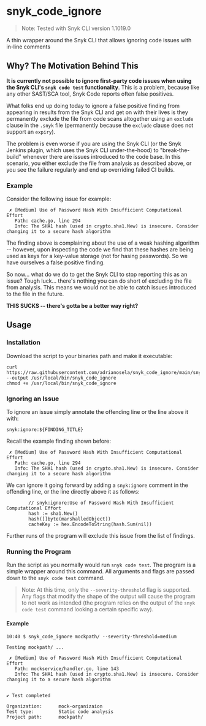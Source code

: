 # snyk_code_ignore

> Note: Tested with Snyk CLI version 1.1019.0

A thin wrapper around the Snyk CLI that allows ignoring code issues with in-line comments

## Why? The Motivation Behind This

**It is currently not possible to ignore first-party code issues when using the Snyk CLI's `snyk code test` functionality**. This is a problem, because like any other SAST/SCA tool, Snyk Code reports often false positives. 

What folks end up doing today to ignore a false positive finding from appearing in results from the Snyk CLI and get on with their lives is they permanently exclude the file from code scans altogether using an `exclude` clause in the `.snyk` file (permanently because the `exclude` clause does not support an `expiry`).

The problem is even worse if you are using the Snyk CLI (or the Snyk Jenkins plugin, which uses the Snyk CLI under-the-hood) to "break-the-build" whenever there are issues introduced to the code base. In this scenario, you either exclude the file from analysis as described above, or you see the failure regularly and end up overriding failed CI builds.

### Example

Consider the following issue for example:

```
 ✗ [Medium] Use of Password Hash With Insufficient Computational Effort
   Path: cache.go, line 294
   Info: The SHA1 hash (used in crypto.sha1.New) is insecure. Consider changing it to a secure hash algorithm
```

The finding above is complaining about the use of a weak hashing algorithm -- however, upon inspecting the code we find that these hashes are being used as keys for a key-value storage (not for hasing passwords). So we have ourselves a false positive finding.

So now... what do we do to get the Snyk CLI to stop reporting this as an issue? Tough luck... there's nothing you can do short of excluding the file from analysis. This means we would not be able to catch issues introduced to the file in the future.

**THIS SUCKS -- there's gotta be a better way right?**

## Usage

### Installation

Download the script to your binaries path and make it executable:
```
curl https://raw.githubusercontent.com/adrianosela/snyk_code_ignore/main/snyk_code_ignore --output /usr/local/bin/snyk_code_ignore
chmod +x /usr/local/bin/snyk_code_ignore
```

### Ignoring an Issue

To ignore an issue simply annotate the offending line or the line above it with:

```
snyk:ignore:${FINDING_TITLE}
```

Recall the example finding shown before:
```
 ✗ [Medium] Use of Password Hash With Insufficient Computational Effort
   Path: cache.go, line 294
   Info: The SHA1 hash (used in crypto.sha1.New) is insecure. Consider changing it to a secure hash algorithm
```

We can ignore it going forward by adding a `snyk:ignore` comment in the offending line, or the line directly above it as follows:

```
        // snyk:ignore:Use of Password Hash With Insufficient Computational Effort
        hash := sha1.New()
        hash([]byte(marshalledObject))
        cacheKey := hex.EncodeToString(hash.Sum(nil))
```

Further runs of the program will exclude this issue from the list of findings.

### Running the Program

Run the script as you normally would run `snyk code test`. The program is a simple wrapper around this command. All arguments and flags are passed down to the `snyk code test` command.

> Note: At this time, only the `--severity-threshold` flag is supported. Any flags that modify the shape of the output will cause the program to not work as intended (the program relies on the output of the `snyk code test` command looking a certain specific way).

#### Example

```
10:40 $ snyk_code_ignore mockpath/ --severity-threshold=medium

Testing mockpath/ ...

 ✗ [Medium] Use of Password Hash With Insufficient Computational Effort
   Path: mockservice/handler.go, line 143
   Info: The SHA1 hash (used in crypto.sha1.New) is insecure. Consider changing it to a secure hash algorithm


✔ Test completed

Organization:      mock-organizaion
Test type:         Static code analysis
Project path:      mockpath/

```
